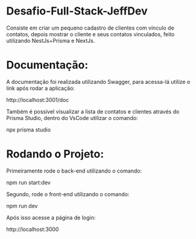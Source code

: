 # Desafio-Full-Stack-JeffDev

Consiste em criar um pequeno cadastro de clientes com vínculo de contatos, depois mostrar o cliente e seus contatos vinculados, feito utilizando NestJs+Prisma e NextJs.

# Documentação:

A documentação foi realizada utilizando Swagger, para acessa-lá utilize o link após rodar a aplicação:

http://localhost:3001/doc

Também é possível visualizar a lista de contatos e clientes através do Prisma Studio, dentro do VsCode utilizar o comando:

npx prisma studio

# Rodando o Projeto:

Primeiramente rode o back-end utilizando o comando: 

npm run start:dev

Segundo, rode o front-end utilizando o comando:

npm run dev

Após isso acesse a página de login: 

http://localhost:3000
